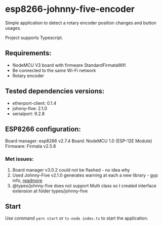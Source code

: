 # esp8266-johnny-five-encoder

Simple application to detect a rotary encoder position changes and button usages.

Project supports Typescript.

## Requirements:

- NodeMCU V3 board with firmware StandardFirmataWifi
- Be connected to the same Wi-Fi network
- Rotary encoder

## Tested dependencies versions:

- etherport-client: 0.1.4
- johnny-five: 2.1.0
- serialport: 9.2.8

## ESP8266 configuration:

Board manager: esp8266 v2.7.4
Board: NodeMCU 1.0 (ESP-12E Module)
Firmware: Firmata v2.5.8

### Met issues:

1. Board manager v3.0.2 could not be flashed - no idea why
2. Used Johnny-Five v2.1.0 generates warning at each a new library - gyp info, [readmore](https://github.com/rwaldron/johnny-five/issues/1786)
3. @types/johnny-five does not support Multi class so I created interface extension at folder types/johnny-five

## Start

Use command `yarn start` or `ts-node index.ts` to start the application.